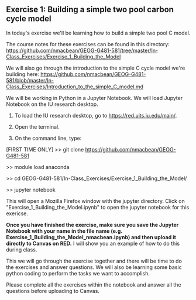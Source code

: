 ## Exercise 1: Building a simple two pool carbon cycle model

In today's exercise we'll be learning how to build a simple two pool C model.

The course notes for these exercises can be found in this directory: https://github.com/nmacbean/GEOG-G481-581/tree/master/In-Class_Exercises/Exercise_1_Building_the_Model

We will also go through the introduction to the simple C cycle model we're building here: https://github.com/nmacbean/GEOG-G481-581/blob/master/In-Class_Exercises/Introduction_to_the_simple_C_model.md

We will be working in Python in a Jupyter Notebook. We will load Jupyter Notebook on the IU research desktop.

1. To load the IU research desktop, go to https://red.uits.iu.edu/main/.
2. Open the terminal.

3. On the command line, type:

[FIRST TIME ONLY] \>> git clone https://github.com/nmacbean/GEOG-G481-581

\>> module load anaconda

\>> cd GEOG-G481-581/In-Class_Exercises/Exercise_1_Building_the_Model/

\>> jupyter notebook

This will open a Mozilla Firefox window with the jupyter directory. Click on "Exercise_1_Building_the_Model.ipynb" to open the jupyter notebook for this exericse.

**Once you have finished the exercise, make sure you save the Jupyter Notebook with your name in the file name (e.g. Exercise_1_Building_the_Model_nmacbean.ipynb) and then upload it directly to Canvas on RED.** I will show you an example of how to do this during class.
 
This we will go through the exercise together and there will be time to do the exercises and answer questions. We will also be learning some basic python coding to perform the tasks we want to accomplish. 
 
Please complete all the exercises within the notebook and answer all the questions before uploading to Canvas.
